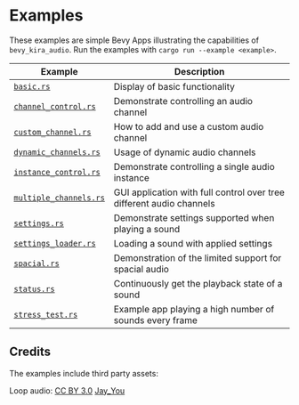 # Examples

These examples are simple Bevy Apps illustrating the capabilities of `bevy_kira_audio`. Run the examples with `cargo run --example <example>`.

| Example                                                  | Description                                                          |
|----------------------------------------------------------|----------------------------------------------------------------------|
| [`basic.rs`](/examples/basic.rs)                         | Display of basic functionality                                       |
| [`channel_control.rs`](/examples/channel_control.rs)     | Demonstrate controlling an audio channel                             |
| [`custom_channel.rs`](/examples/custom_channel.rs)       | How to add and use a custom audio channel                            |
| [`dynamic_channels.rs`](/examples/dynamic_channels.rs)   | Usage of dynamic audio channels                                      |
| [`instance_control.rs`](/examples/instance_control.rs)   | Demonstrate controlling a single audio instance                      |
| [`multiple_channels.rs`](/examples/multiple_channels.rs) | GUI application with full control over tree different audio channels |
| [`settings.rs`](/examples/settings.rs)                   | Demonstrate settings supported when playing a sound                  |
| [`settings_loader.rs`](/examples/settings_loader.rs)     | Loading a sound with applied settings                                |
| [`spacial.rs`](/examples/spacial.rs)                     | Demonstration of the limited support for spacial audio               |
| [`status.rs`](/examples/status.rs)                       | Continuously get the playback state of a sound                       |
| [`stress_test.rs`](/examples/stress_test.rs)             | Example app playing a high number of sounds every frame              |

## Credits
The examples include third party assets:

Loop audio: [CC BY 3.0](https://creativecommons.org/licenses/by/3.0/) [Jay_You](https://freesound.org/people/Jay_You/sounds/460432/)
